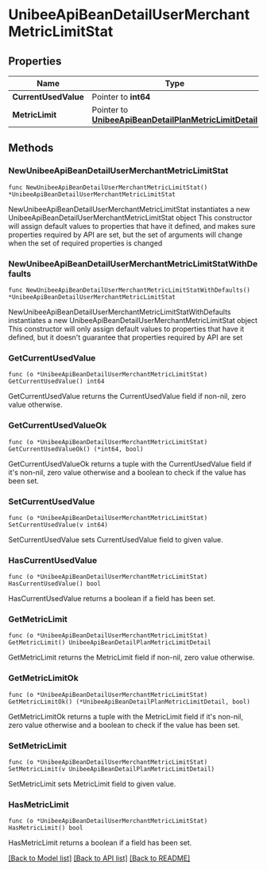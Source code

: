 # UnibeeApiBeanDetailUserMerchantMetricLimitStat

## Properties

Name | Type | Description | Notes
------------ | ------------- | ------------- | -------------
**CurrentUsedValue** | Pointer to **int64** | CurrentUsedValue | [optional] 
**MetricLimit** | Pointer to [**UnibeeApiBeanDetailPlanMetricLimitDetail**](UnibeeApiBeanDetailPlanMetricLimitDetail.md) |  | [optional] 

## Methods

### NewUnibeeApiBeanDetailUserMerchantMetricLimitStat

`func NewUnibeeApiBeanDetailUserMerchantMetricLimitStat() *UnibeeApiBeanDetailUserMerchantMetricLimitStat`

NewUnibeeApiBeanDetailUserMerchantMetricLimitStat instantiates a new UnibeeApiBeanDetailUserMerchantMetricLimitStat object
This constructor will assign default values to properties that have it defined,
and makes sure properties required by API are set, but the set of arguments
will change when the set of required properties is changed

### NewUnibeeApiBeanDetailUserMerchantMetricLimitStatWithDefaults

`func NewUnibeeApiBeanDetailUserMerchantMetricLimitStatWithDefaults() *UnibeeApiBeanDetailUserMerchantMetricLimitStat`

NewUnibeeApiBeanDetailUserMerchantMetricLimitStatWithDefaults instantiates a new UnibeeApiBeanDetailUserMerchantMetricLimitStat object
This constructor will only assign default values to properties that have it defined,
but it doesn't guarantee that properties required by API are set

### GetCurrentUsedValue

`func (o *UnibeeApiBeanDetailUserMerchantMetricLimitStat) GetCurrentUsedValue() int64`

GetCurrentUsedValue returns the CurrentUsedValue field if non-nil, zero value otherwise.

### GetCurrentUsedValueOk

`func (o *UnibeeApiBeanDetailUserMerchantMetricLimitStat) GetCurrentUsedValueOk() (*int64, bool)`

GetCurrentUsedValueOk returns a tuple with the CurrentUsedValue field if it's non-nil, zero value otherwise
and a boolean to check if the value has been set.

### SetCurrentUsedValue

`func (o *UnibeeApiBeanDetailUserMerchantMetricLimitStat) SetCurrentUsedValue(v int64)`

SetCurrentUsedValue sets CurrentUsedValue field to given value.

### HasCurrentUsedValue

`func (o *UnibeeApiBeanDetailUserMerchantMetricLimitStat) HasCurrentUsedValue() bool`

HasCurrentUsedValue returns a boolean if a field has been set.

### GetMetricLimit

`func (o *UnibeeApiBeanDetailUserMerchantMetricLimitStat) GetMetricLimit() UnibeeApiBeanDetailPlanMetricLimitDetail`

GetMetricLimit returns the MetricLimit field if non-nil, zero value otherwise.

### GetMetricLimitOk

`func (o *UnibeeApiBeanDetailUserMerchantMetricLimitStat) GetMetricLimitOk() (*UnibeeApiBeanDetailPlanMetricLimitDetail, bool)`

GetMetricLimitOk returns a tuple with the MetricLimit field if it's non-nil, zero value otherwise
and a boolean to check if the value has been set.

### SetMetricLimit

`func (o *UnibeeApiBeanDetailUserMerchantMetricLimitStat) SetMetricLimit(v UnibeeApiBeanDetailPlanMetricLimitDetail)`

SetMetricLimit sets MetricLimit field to given value.

### HasMetricLimit

`func (o *UnibeeApiBeanDetailUserMerchantMetricLimitStat) HasMetricLimit() bool`

HasMetricLimit returns a boolean if a field has been set.


[[Back to Model list]](../README.md#documentation-for-models) [[Back to API list]](../README.md#documentation-for-api-endpoints) [[Back to README]](../README.md)


